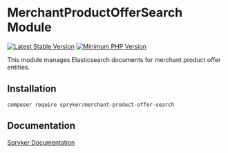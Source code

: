 # MerchantProductOfferSearch Module
[![Latest Stable Version](https://poser.pugx.org/spryker/merchant-product-offer-search/v/stable.svg)](https://packagist.org/packages/spryker/merchant-product-offer-search)
[![Minimum PHP Version](https://img.shields.io/badge/php-%3E%3D%208.2-8892BF.svg)](https://php.net/)

This module manages Elasticsearch documents for merchant product offer entities.

## Installation

```
composer require spryker/merchant-product-offer-search
```

## Documentation

[Spryker Documentation](https://docs.spryker.com)
